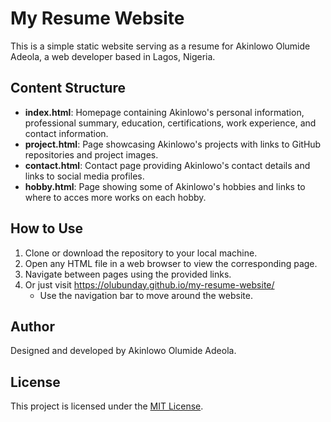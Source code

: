 # My Resume Website

This is a simple static website serving as a resume for Akinlowo Olumide Adeola, a web developer based in Lagos, Nigeria.

## Content Structure

- **index.html**: Homepage containing Akinlowo's personal information, professional summary, education, certifications, work experience, and contact information.
- **project.html**: Page showcasing Akinlowo's projects with links to GitHub repositories and project images.
- **contact.html**: Contact page providing Akinlowo's contact details and links to social media profiles.
- **hobby.html**: Page showing some of Akinlowo's hobbies and links to where to acces more works on each hobby.

## How to Use

1. Clone or download the repository to your local machine.
2. Open any HTML file in a web browser to view the corresponding page.
3. Navigate between pages using the provided links.
4. Or just visit https://olubunday.github.io/my-resume-website/
    - Use the navigation bar to move around the website.

## Author

Designed and developed by Akinlowo Olumide Adeola.

## License

This project is licensed under the [MIT License](LICENSE).
